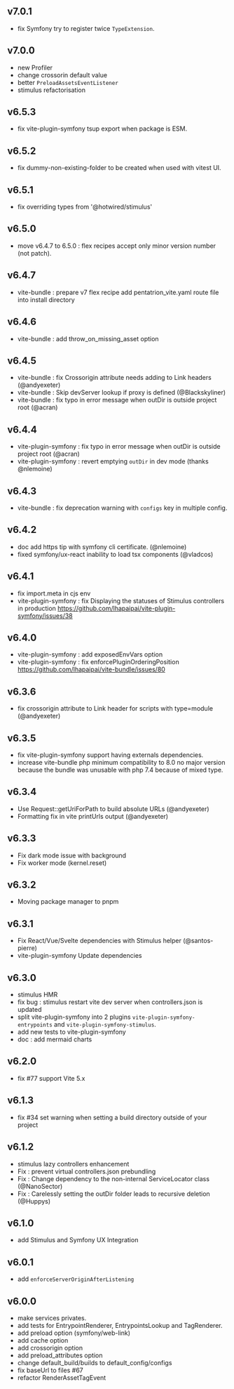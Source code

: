 ## v7.0.1

- fix Symfony try to register twice `TypeExtension`.

## v7.0.0

- new Profiler
- change crossorin default value
- better `PreloadAssetsEventListener`
- stimulus refactorisation

## v6.5.3

- fix vite-plugin-symfony tsup export when package is ESM.

## v6.5.2

- fix dummy-non-existing-folder to be created when used with vitest UI.

## v6.5.1

- fix overriding types from '@hotwired/stimulus'

## v6.5.0

- move v6.4.7 to 6.5.0 : flex recipes accept only minor version number (not patch).

## v6.4.7

- vite-bundle : prepare v7 flex recipe add pentatrion_vite.yaml route file into install directory 

## v6.4.6

- vite-bundle : add throw_on_missing_asset option

## v6.4.5

- vite-bundle : fix Crossorigin attribute needs adding to Link headers (@andyexeter)
- vite-bundle : Skip devServer lookup if proxy is defined (@Blackskyliner)
- vite-bundle : fix typo in error message when outDir is outside project root (@acran)

## v6.4.4

- vite-plugin-symfony : fix typo in error message when outDir is outside project root (@acran)
- vite-plugin-symfony : revert emptying `outDir` in dev mode (thanks @nlemoine)

## v6.4.3

- vite-bundle : fix deprecation warning with `configs` key in multiple config.

## v6.4.2

- doc add https tip with symfony cli certificate. (@nlemoine)
- fixed symfony/ux-react inability to load tsx components (@vladcos)

## v6.4.1

- fix import.meta in cjs env
- vite-plugin-symfony : fix Displaying the statuses of Stimulus controllers in production https://github.com/lhapaipai/vite-plugin-symfony/issues/38

## v6.4.0

- vite-plugin-symfony : add exposedEnvVars option
- vite-plugin-symfony : fix enforcePluginOrderingPosition https://github.com/lhapaipai/vite-bundle/issues/80
## v6.3.6

- fix crossorigin attribute to Link header for scripts with type=module (@andyexeter)

## v6.3.5

- fix vite-plugin-symfony support having externals dependencies.
- increase vite-bundle php minimum compatibility to 8.0
  no major version because the bundle was unusable with php 7.4 because of mixed type.

## v6.3.4

- Use Request::getUriForPath to build absolute URLs (@andyexeter)
- Formatting fix in vite printUrls output (@andyexeter)

## v6.3.3

- Fix dark mode issue with background
- Fix worker mode (kernel.reset)

## v6.3.2

- Moving package manager to pnpm

## v6.3.1

- Fix React/Vue/Svelte dependencies with Stimulus helper (@santos-pierre) 
- vite-plugin-symfony Update dependencies

## v6.3.0

- stimulus HMR
- fix bug : stimulus restart vite dev server when controllers.json is updated
- split vite-plugin-symfony into 2 plugins `vite-plugin-symfony-entrypoints` and `vite-plugin-symfony-stimulus`.
- add new tests to vite-plugin-symfony
- doc : add mermaid charts

## v6.2.0

- fix #77 support Vite 5.x

## v6.1.3

- fix #34 set warning when setting a build directory outside of your project

## v6.1.2

- stimulus lazy controllers enhancement
- Fix : prevent virtual controllers.json prebundling
- Fix : Change dependency to the non-internal ServiceLocator class (@NanoSector)
- Fix : Carelessly setting the outDir folder leads to recursive deletion (@Huppys)

## v6.1.0

- add Stimulus and Symfony UX Integration

## v6.0.1

- add `enforceServerOriginAfterListening`

## v6.0.0

- make services privates.
- add tests for EntrypointRenderer, EntrypointsLookup and TagRenderer.
- add preload option (symfony/web-link)
- add cache option
- add crossorigin option
- add preload_attributes option
- change default_build/builds to default_config/configs
- fix baseUrl to files #67
- refactor RenderAssetTagEvent 
